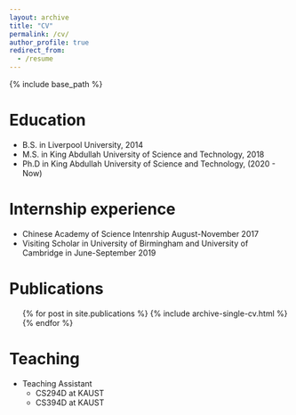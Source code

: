 ```yaml
---
layout: archive
title: "CV"
permalink: /cv/
author_profile: true
redirect_from:
  - /resume
---
```


{% include base_path %}

Education
======
* B.S. in Liverpool University, 2014
* M.S. in King Abdullah University of Science and Technology, 2018
* Ph.D in King Abdullah University of Science and Technology, (2020 - Now)

Internship experience
======
* Chinese Academy of Science Intenrship August-November 2017
* Visiting Scholar in University of Birmingham and University of Cambridge in June-September 2019



Publications
======
  <ul>{% for post in site.publications %}
    {% include archive-single-cv.html %}
  {% endfor %}</ul>
  

  
Teaching
======
* Teaching Assistant 
    * CS294D at KAUST
    * CS394D at KAUST
  

